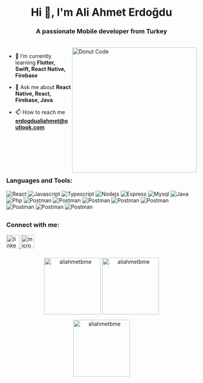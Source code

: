 </div>

<h1 align="center">Hi 👋, I'm Ali Ahmet Erdoğdu</h1>
<h3 align="center">A passionate Mobile developer from Turkey</h3>


<p >
</br>

  <img alt="Donut Code" align="right" width="330" src="https://i.pinimg.com/originals/a5/35/60/a53560c8088900e266880f779dacced7.gif">
</p>


- 🌱 I’m currently learning **Flutter, Swift, React Native, Firebase**

- 💬 Ask me about **React Native, React, Firebase, Java**

- 📫 How to reach me **erdogdualiahmet@outlook.com**

 </br>
</br>
</br>
</br>
</br>


<h3 align="left"> Languages and Tools:</h3>
<p align="left"> 
<img src="https://skillicons.dev/icons?i=react" title="React">
<img src="https://skillicons.dev/icons?i=javascript" title="Javascript">
<img src="https://skillicons.dev/icons?i=firebase" title="Typescript">
<img src="https://skillicons.dev/icons?i=matlab" title="Nodejs">
<img src="https://skillicons.dev/icons?i=git" title="Express">
<img src="https://skillicons.dev/icons?i=swift" title="Mysql">
<img src="https://skillicons.dev/icons?i=java" title="Java">
<img src="https://skillicons.dev/icons?i=python" title="Php">
<img src="https://skillicons.dev/icons?i=postman" title="Postman">
<img src="https://skillicons.dev/icons?i=dart" title="Postman">
<img src="https://skillicons.dev/icons?i=flutter" title="Postman">
<img src="https://skillicons.dev/icons?i=redux" title="Postman">
<img src="https://skillicons.dev/icons?i=github" title="Postman">
<img src="https://skillicons.dev/icons?i=latex" title="Postman">
<img src="https://skillicons.dev/icons?i=kotlin" title="Postman">
<img src="https://skillicons.dev/icons?i=dotnet" title="Postman">
 

 ##

<h3 align="left"> Connect with me:</h3>
<p align="left">
<a href="https://www.linkedin.com/in/ali-ahmet-erdogdu/" target="_blank">
<img src="https://img.shields.io/static/v1?message=LinkedIn&logo=linkedin&label=&color=0077B5&logoColor=white&labelColor=&style=for-the-badge" height="35" alt="linkedin logo"  />
</a>

<a href="mailto:erdogdualiahmet@outlook.com" target="_blank">
<img src="https://img.shields.io/static/v1?message=Outlook&logo=microsoft-outlook&label=&color=0078D4&logoColor=white&labelColor=&style=for-the-badge" height="35" alt="microsoft-outlook logo"  />
</a>

###

<div align="center">


<img align="center" height=150 src="https://github-readme-stats.vercel.app/api/top-langs?username=aliahmetbme&show_icons=true&locale=en&layout=compact&theme=react" alt="aliahmetbme" height="150" />

<img align="center" height=150 src="https://github-readme-stats.vercel.app/api?username=aliahmetbme&show_icons=true&locale=en&theme=react" alt="aliahmetbme" />
 

<p><img align="center" height=150 src="https://github-readme-streak-stats.herokuapp.com/?user=aliahmetbme&theme=react" alt="aliahmetbme" /></p>

</div>

###
